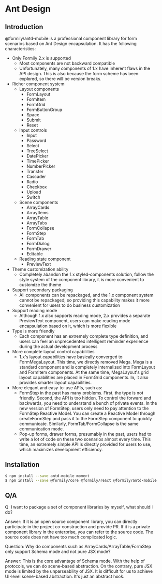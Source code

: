 # Ant Design

## Introduction

@formily/antd-mobile is a professional component library for form scenarios based on Ant Design encapsulation. It has the following characteristics:

- Only Formily 2.x is supported
  - Most components are not backward compatible
  - Unfortunately, many components of 1.x have inherent flaws in the API design. This is also because the form scheme has been explored, so there will be version breaks.
- Richer component system
  - Layout components
    - FormLayout
    - FormItem
    - FormGrid
    - FormButtonGroup
    - Space
    - Submit
    - Reset
  - Input controls
    - Input
    - Password
    - Select
    - TreeSelect
    - DatePicker
    - TimePicker
    - NumberPicker
    - Transfer
    - Cascader
    - Radio
    - Checkbox
    - Upload
    - Switch
  - Scene components
    - ArrayCards
    - ArrayItems
    - ArrayTable
    - ArrayTabs
    - FormCollapse
    - FormStep
    - FormTab
    - FormDialog
    - FormDrawer
    - Editable
  - Reading state component
    - PreviewText
- Theme customization ability
  - Completely abandon the 1.x styled-components solution, follow the style system of the component library, it is more convenient to customize the theme
- Support secondary packaging
  - All components can be repackaged, and the 1.x component system cannot be repackaged, so providing this capability makes it more convenient for users to do business customization
- Support reading mode
  - Although 1.x also supports reading mode, 2.x provides a separate PreviewText component, users can make reading mode encapsulation based on it, which is more flexible
- Type is more friendly
  - Each component has an extremely complete type definition, and users can feel an unprecedented intelligent reminder experience during the actual development process
- More complete layout control capabilities
  - 1.x's layout capabilities have basically converged to FormMegaLayout. This time, we directly removed Mega. Mega is a standard component and is completely internalized into FormLayout and FormItem components. At the same time, MegaLayout's grid layout capabilities are placed in FormGrid components. In, it also provides smarter layout capabilities.
- More elegant and easy-to-use APIs, such as:
  - FormStep in the past has many problems. First, the type is not friendly. Second, the API is too hidden. To control the forward and backwards, you need to understand a bunch of private events. In the new version of FormStep, users only need to pay attention to the FormStep Reactive Model. You can create a Reactive Model through createFormStep and pass it to the FormStep component to quickly communicate. Similarly, FormTab/FormCollapse is the same communication mode.
  - Pop-up forms, drawer forms, presumably in the past, users had to write a lot of code on these two scenarios almost every time. This time, an extremely simple API is directly provided for users to use, which maximizes development efficiency.

## Installation

```bash
$ npm install --save antd-mobile moment
$ npm install --save @formily/core @formily/react @formily/antd-mobile

```

## Q/A

Q: I want to package a set of component libraries by myself, what should I do?

Answer: If it is an open source component library, you can directly participate in the project co-construction and provide PR. If it is a private component library in the enterprise, you can refer to the source code. The source code does not have too much complicated logic.

Question: Why do components such as ArrayCards/ArrayTable/FormStep only support Schema mode and not pure JSX mode?

Answer: This is the core advantage of Schema mode. With the help of protocols, we can do scene-based abstraction. On the contrary, pure JSX mode is limited by the unparseability of JSX. It is difficult for us to achieve UI-level scene-based abstraction. It's just an abstract hook.
